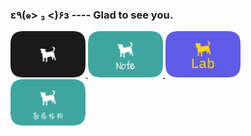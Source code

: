 ### ε٩(๑> ₃ <)۶з ---- Glad to see you.

<a href="https://an.dog">
  <img src="res/an.dog.svg" width="120px"/>
</a>

<a href="https://note.an.dog">
  <img src="res/note.an.dog.svg" width="120px"/>
</a>

<a href="https://lab.an.dog">
  <img src="res/lab.an.dog.svg" width="120px"/>
</a>

<br>

<a href="https://ds.an.dog">
  <img src="res/note/ds.an.dog.svg" width="120px"/>
</a>

<!--
**CLOXnu/cloxnu** is a ✨ _special_ ✨ repository because its `README.md` (this file) appears on your GitHub profile.

Here are some ideas to get you started:

- 🔭 I’m currently working on ...
- 🌱 I’m currently learning ...
- 👯 I’m looking to collaborate on ...
- 🤔 I’m looking for help with ...
- 💬 Ask me about ...
- 📫 How to reach me: ...
- 😄 Pronouns: ...
- ⚡ Fun fact: ...
-->
